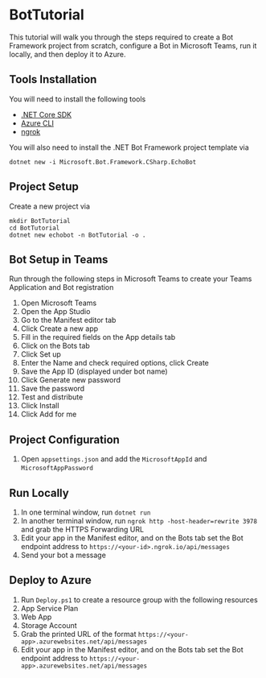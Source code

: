 ﻿# BotTutorial

This tutorial will walk you through the steps required to create a Bot
Framework project from scratch, configure a Bot in Microsoft Teams, run it
locally, and then deploy it to Azure.


## Tools Installation

You will need to install the following tools

* [.NET Core SDK](https://docs.microsoft.com/en-us/dotnet/core/install/windows?tabs=netcore31)
* [Azure CLI](https://docs.microsoft.com/en-us/cli/azure/install-azure-cli)
* [ngrok](https://ngrok.com/download)

You will also need to install the .NET Bot Framework project template via

```
dotnet new -i Microsoft.Bot.Framework.CSharp.EchoBot
```


## Project Setup

Create a new project via

```
mkdir BotTutorial
cd BotTutorial
dotnet new echobot -n BotTutorial -o .
```


## Bot Setup in Teams

Run through the following steps in Microsoft Teams to create your Teams
Application and Bot registration

1. Open Microsoft Teams
1. Open the App Studio
1. Go to the Manifest editor tab
1. Click Create a new app
1. Fill in the required fields on the App details tab
1. Click on the Bots tab
1. Click Set up
1. Enter the Name and check required options, click Create
1. Save the App ID (displayed under bot name)
1. Click Generate new password
1. Save the password
1. Test and distribute
1. Click Install
1. Click Add for me


## Project Configuration

1. Open `appsettings.json` and add the `MicrosoftAppId` and `MicrosoftAppPassword`


## Run Locally

1. In one terminal window, run `dotnet run`
1. In another terminal window, run `ngrok http -host-header=rewrite 3978` and
   grab the HTTPS Forwarding URL
1. Edit your app in the Manifest editor, and on the Bots tab set the Bot
   endpoint address to `https://<your-id>.ngrok.io/api/messages`
1. Send your bot a message


## Deploy to Azure

1. Run `Deploy.ps1` to create a resource group with the following resources
  1. App Service Plan
  1. Web App
  1. Storage Account
1. Grab the printed URL of the format `https://<your-app>.azurewebsites.net/api/messages`
1. Edit your app in the Manifest editor, and on the Bots tab set the Bot
   endpoint address to `https://<your-app>.azurewebsites.net/api/messages`